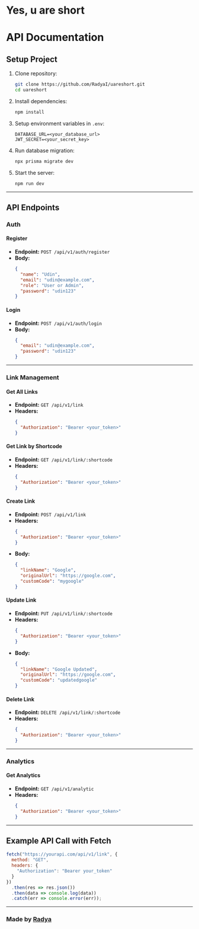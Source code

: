 # Yes, u are short

# API Documentation

## Setup Project

1. Clone repository:
   ```sh
   git clone https://github.com/RadyaI/uareshort.git
   cd uareshort
   ```
2. Install dependencies:
   ```sh
   npm install
   ```
3. Setup environment variables in `.env`:
   ```env
   DATABASE_URL=<your_database_url>
   JWT_SECRET=<your_secret_key>
   ```
4. Run database migration:
   ```sh
   npx prisma migrate dev
   ```
5. Start the server:
   ```sh
   npm run dev
   ```

---

## API Endpoints

### Auth

#### Register
- **Endpoint:** `POST /api/v1/auth/register`
- **Body:**
  ```json
  {
    "name": "Udin",
    "email": "udin@example.com",
    "role": "User or Admin",
    "password": "udin123"
  }
  ```

#### Login
- **Endpoint:** `POST /api/v1/auth/login`
- **Body:**
  ```json
  {
    "email": "udin@example.com",
    "password": "udin123"
  }
  ```

---

### Link Management

#### Get All Links
- **Endpoint:** `GET /api/v1/link`
- **Headers:**
  ```json
  {
    "Authorization": "Bearer <your_token>"
  }
  ```

#### Get Link by Shortcode
- **Endpoint:** `GET /api/v1/link/:shortcode`
- **Headers:**
  ```json
  {
    "Authorization": "Bearer <your_token>"
  }
  ```

#### Create Link
- **Endpoint:** `POST /api/v1/link`
- **Headers:**
  ```json
  {
    "Authorization": "Bearer <your_token>"
  }
  ```
- **Body:**
  ```json
  {
    "linkName": "Google",
    "originalUrl": "https://google.com",
    "customCode": "mygoogle"
  }
  ```

#### Update Link
- **Endpoint:** `PUT /api/v1/link/:shortcode`
- **Headers:**
  ```json
  {
    "Authorization": "Bearer <your_token>"
  }
  ```
- **Body:**
  ```json
  {
    "linkName": "Google Updated",
    "originalUrl": "https://google.com",
    "customCode": "updatedgoogle"
  }
  ```

#### Delete Link
- **Endpoint:** `DELETE /api/v1/link/:shortcode`
- **Headers:**
  ```json
  {
    "Authorization": "Bearer <your_token>"
  }
  ```

---

### Analytics

#### Get Analytics
- **Endpoint:** `GET /api/v1/analytic`
- **Headers:**
  ```json
  {
    "Authorization": "Bearer <your_token>"
  }
  ```

---

## Example API Call with Fetch

```js
fetch("https://yourapi.com/api/v1/link", {
  method: "GET",
  headers: {
    "Authorization": "Bearer your_token"
  }
})
  .then(res => res.json())
  .then(data => console.log(data))
  .catch(err => console.error(err));
```

---

### Made by [Radya](https://radya.fun)

